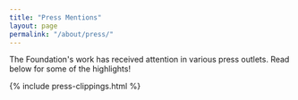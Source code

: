 ```yaml
---
title: "Press Mentions"
layout: page
permalink: "/about/press/"
---
```


The Foundation's work has received attention in various press outlets.
Read below for some of the highlights!

{% include press-clippings.html %}
